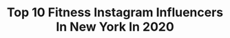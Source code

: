 ---
title: Top 10 Fitness Instagram Influencers In New York In 2020
description: >-
  Find top fitness Instagram influencers in New York in 2020. Most popular hashtags: #fitness #newyork #explorepage #fitnessmotivation.
platform: Instagram
hits: 554
text_top: See the best Instagram accounts on inBeat.
text_bottom: Our search engine has 554 Instagram influencers like this in New York, United States for you to collaborate.
profiles:
  - username: "mahsa.jani"
    fullname: >-
      Mahsa مَـه☽سـٰا
    bio: >-
      Fashion • Beauty • Food 📮@blogmahsa 🎬 Content Creator • Blogger 📍 New Jersey➰New York Influencer ✉️ Collaborations: Unboxwithmahsa@gmail.com
    location: "United States"
    followers: 79582
    engagement: 308
    commentsToLikes: 0.077322
    id: ckaov9rvg3n7s0i78igq7e9ak
    verified: false
    hashtags: "#fit, #styleinspo, #nycblog, #glam"
  - username: "brooke_barrera"
    fullname: >-
      Brookie 🍒
    bio: >-
      Also known as Brookie bitch For all inquiries please email or dm Catch me In VIBES by Da baby 🍼 Link down below
    location: "United States"
    followers: 9350
    engagement: 1224
    commentsToLikes: 0.023196
    id: ck6tyux3q601p0j71raik6ptj
    verified: false
    hashtags: "#tanning, #cbd, #influencer, #bikinimodel"
  - username: "chavdar__ivanov"
    fullname: >-
      Chavdar Ivanov
    bio: >-
      CEO & Creative Director of Charlino Group, Influencer, #blogger #party lover #model #travel 🛩🌎 @charlinotravel @charlinoplaza @charlinofashion ⬇️
    location: "United States"
    followers: 44499
    engagement: 45
    commentsToLikes: 0.040662
    id: ck5cjrmzpvcrk0i11n2t2pbmx
    verified: false
    hashtags: "#sexy, #man, #food, #friends"
  - username: "petervigilante"
    fullname: >-
      Peter Vigilante
    bio: >-
      📍New York🗽 ❣️Health 🍳 ⚜️Fitness💪🏻 🏋🏻‍♂️NASM Certified Personal Trainer 📖 • Click the link below for all my social media platforms! ➖➖⬇️⬇️⬇️➖➖
    location: "United States"
    followers: 50312
    engagement: 1492
    commentsToLikes: 0.010485
    id: ck9wdc5itezpi0j78zgx0ovis
    verified: false
    hashtags: "#veins, #guys, #reels, #reel"
  - username: "likachriqui"
    fullname: >-
      L I K A C H R I Q
    bio: >-
      🇪🇸🇷🇸 For business inquiries: DM / 💌 lihishriki@gmail.com
    location: "United States"
    followers: 20935
    engagement: 447
    commentsToLikes: 0.169840
    id: ckap87dz3n5le0i786ya1g2zb
    verified: false
    hashtags: "#losangeles, #flowergirl, #israel, #ocean"
  - username: "james_haydn"
    fullname: >-
      James Hayden Rodriguez
    bio: >-
      Adding COLOR to this world, a page at a time🏳️‍🌈 The Lightning Thief BROADWAY 💙⚡ ART - MUSIC - HEALTH - FITNESS✌🏾 🖤Youtube Channel🖤
    location: "United States"
    followers: 7406
    engagement: 1007
    commentsToLikes: 0.018608
    id: ck15sv8b0eyu50i19n7ez19pf
    verified: false
    hashtags: "#quarantinethehousedownboots, #fitnessmotivation, #enoughisenough, #health"
  - username: "caitlin_eats_alot"
    fullname: >-
      Caitlin Eats The East Coast
    bio: >-
      📍 Queens girl with a big appetite! 🗽 🍣 Feasting in NYC, Long Island & beyond 🍦🌮 📲 DM to Collab 📸 🌍 #Yelp Elite ‘18 ‘19, ‘20
    location: "United States"
    followers: 14995
    engagement: 883
    commentsToLikes: 0.194558
    id: ck5cbl3vqfng60i11ese4n0ub
    verified: false
    hashtags: "#foodporn, #steakhouse, #healthyfood, #nycfood"
  - username: "mrwilliamcruse"
    fullname: >-
      Sir Cruse
    bio: >-
      MAIN PAGE @realsircruse ✊🏾🌊🦜⭐️
    location: "United States"
    followers: 38602
    engagement: 768
    commentsToLikes: 0.015702
    id: ck5c6ekj559zm0i11030vuue0
    verified: false
    hashtags: "#360waves, #haircut, #chicagosalon, #mascara"
  - username: "mrkbay"
    fullname: >-
      Mark Bay
    bio: >-
      Fashion | Lifestyle | Fitness 🗽 New York 📩 themarkbay@gmail.com
    location: "United States"
    followers: 36033
    engagement: 316
    commentsToLikes: 0.054223
    id: ck5cgiw7toxyn0i11se5oq9x2
    verified: false
    hashtags: "#sunday, #coffee, #ad, #ootd"
  - username: "scaybay39"
    fullname: >-
      Tommy Scala
    bio: >-
      Fitness💯| New York 🇮🇹| Model _ @nutrexresearch Ambassador _ @slfblt_apparel _
    location: "United States"
    followers: 10027
    engagement: 1172
    commentsToLikes: 0.055228
    id: ck6ufcgz9w80e0j71186luxp7
    verified: false
    hashtags: "#photooftheday, #tattoo, #tbt, #tattoomodel"
---